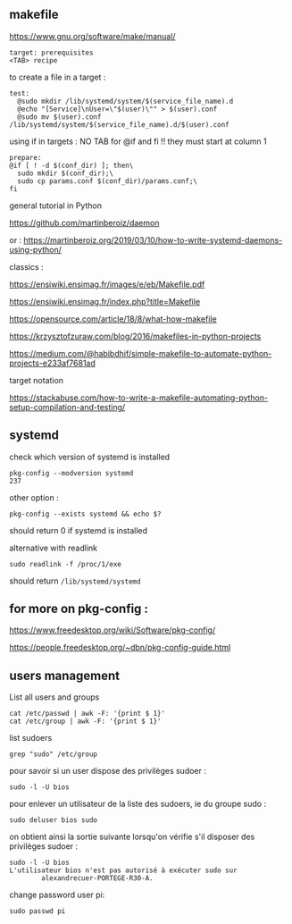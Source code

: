 ## makefile

https://www.gnu.org/software/make/manual/

```
target: prerequisites
<TAB> recipe
```
to create a file in a target :
```
test:
  @sudo mkdir /lib/systemd/system/$(service_file_name).d
  @echo "[Service]\nUser=\"$(user)\"" > $(user).conf
  @sudo mv $(user).conf /lib/systemd/system/$(service_file_name).d/$(user).conf
```

using if in targets : NO TAB for @if and fi !! they must start at column 1
```
prepare:
@if [ ! -d $(conf_dir) ]; then\
  sudo mkdir $(conf_dir);\
  sudo cp params.conf $(conf_dir)/params.conf;\
fi
```

general tutorial in Python

https://github.com/martinberoiz/daemon

or : https://martinberoiz.org/2019/03/10/how-to-write-systemd-daemons-using-python/

classics :

https://ensiwiki.ensimag.fr/images/e/eb/Makefile.pdf

https://ensiwiki.ensimag.fr/index.php?title=Makefile

https://opensource.com/article/18/8/what-how-makefile

https://krzysztofzuraw.com/blog/2016/makefiles-in-python-projects

https://medium.com/@habibdhif/simple-makefile-to-automate-python-projects-e233af7681ad

target notation

https://stackabuse.com/how-to-write-a-makefile-automating-python-setup-compilation-and-testing/

## systemd

check which version of systemd is installed
```
pkg-config --modversion systemd
237
```
other option :
```
pkg-config --exists systemd && echo $?
```
should return 0 if systemd is installed

alternative with readlink
```
sudo readlink -f /proc/1/exe
```
should return `/lib/systemd/systemd`

## for more on pkg-config :

https://www.freedesktop.org/wiki/Software/pkg-config/

https://people.freedesktop.org/~dbn/pkg-config-guide.html

## users management
List all users and groups
```
cat /etc/passwd | awk -F: '{print $ 1}'
cat /etc/group | awk -F: '{print $ 1}'
```
list sudoers
```
grep "sudo" /etc/group
```
pour savoir si un user dispose des privilèges sudoer :
```
sudo -l -U bios
```
pour enlever un utilisateur de la liste des sudoers, ie du groupe sudo :
```
sudo deluser bios sudo
```
on obtient ainsi la sortie suivante lorsqu'on vérifie s'il disposer des privilèges sudoer :
```
sudo -l -U bios
L'utilisateur bios n'est pas autorisé à exécuter sudo sur
        alexandrecuer-PORTEGE-R30-A.
```
change password user pi:
```
sudo passwd pi
```
